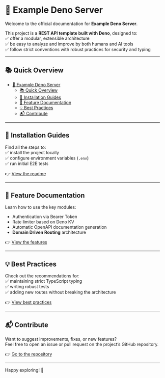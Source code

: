 # 🚀 Example Deno Server

Welcome to the official documentation for **Example Deno Server**.

This project is a **REST API template built with Deno**, designed to:  
✅ offer a modular, extensible architecture  
✅ be easy to analyze and improve by both humans and AI tools  
✅ follow strict conventions with robust practices for security and typing

---

## 📚 Quick Overview

- [🚀 Example Deno Server](#-example-deno-server)
  - [📚 Quick Overview](#-quick-overview)
  - [🔧 Installation Guides](#-installation-guides)
  - [📖 Feature Documentation](#-feature-documentation)
  - [💡 Best Practices](#-best-practices)
  - [📬 Contribute](#-contribute)

---

## 🔧 Installation Guides

Find all the steps to:  
✅ install the project locally  
✅ configure environment variables (`.env`)  
✅ run initial E2E tests

👉 [View the readme](https://github.com/socle-commun/example-deno-server)

---

## 📖 Feature Documentation

Learn how to use the key modules:
- Authentication via Bearer Token
- Rate limiter based on Deno KV
- Automatic OpenAPI documentation generation
- **Domain Driven Routing** architecture

👉 [View the features](./features/index.md)

---

## 💡 Best Practices

Check out the recommendations for:  
✅ maintaining strict TypeScript typing  
✅ writing robust tests  
✅ adding new routes without breaking the architecture

👉 [View best practices](https://socle-commun.github.io/conventions)

---

## 📬 Contribute

Want to suggest improvements, fixes, or new features?  
Feel free to open an issue or pull request on the project’s GitHub repository.

👉 [Go to the repository](https://github.com/socle-commun/example-deno-server)

---

Happy exploring! 🚀
